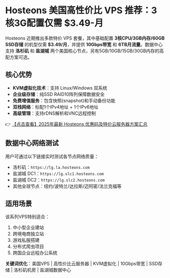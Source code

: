 # Hosteons 美国高性价比 VPS 推荐：3核3G配置仅需 $3.49-月

Hosteons 近期推出多款特价 VPS 套餐，其中基础配置 **3核CPU/3GB内存/60GB SSD存储** 的机型仅需 **$3.49/月**，并提供 **10Gbps带宽** 和 **6TB月流量**。数据中心支持 **洛杉矶** 和 **盐湖城** 两个美国核心节点，另有5GB/10GB/15GB/30GB内存的高配方案可选。

## 核心优势
- **KVM虚拟化技术**：支持 Linux/Windows 双系统
- **企业级存储**：纯SSD RAID10阵列保障数据安全
- **免费增值服务**：包含快照(snapshot)和手动备份功能
- **双栈网络**：标配1个IPv4地址 + 1个IPv6地址
- **高级管理**：支持rDNS解析和VNC远程控制

👉 [【点击查看】2025年最新 Hosteons 优惠码及特价云服务器方案汇总](https://bit.ly/hosteons)

## 数据中心网络测试
用户可通过以下链接实时测试各节点网络质量：
- 洛杉矶：`https://lg.la.hosteons.com`
- 盐湖城 DC1：`https://lg.slc1.hosteons.com`  
- 盐湖城 DC2：`https://lg.slc2.hosteons.com`
- 其他全球节点：纽约/波特兰/达拉斯/迈阿密/法兰克福等

## 适用场景
该系列VPS特别适合：
1. 中小型企业建站
2. 跨境电商独立站
3. 游戏私服搭建
4. 分布式爬虫项目
5. 跨国企业远程办公系统

**关键词优化**：美国VPS | 高性价比云服务器 | KVM虚拟化 | 10Gbps带宽 | SSD存储 | 洛杉矶机房 | 盐湖城数据中心